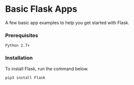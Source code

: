 # Basic Flask Apps

A few basic app examples to help you get started with Flask.

### Prerequisites

```
Python 2.7+
```

### Installation

To install Flask, run the command below.
```
pip3 install Flask
```

